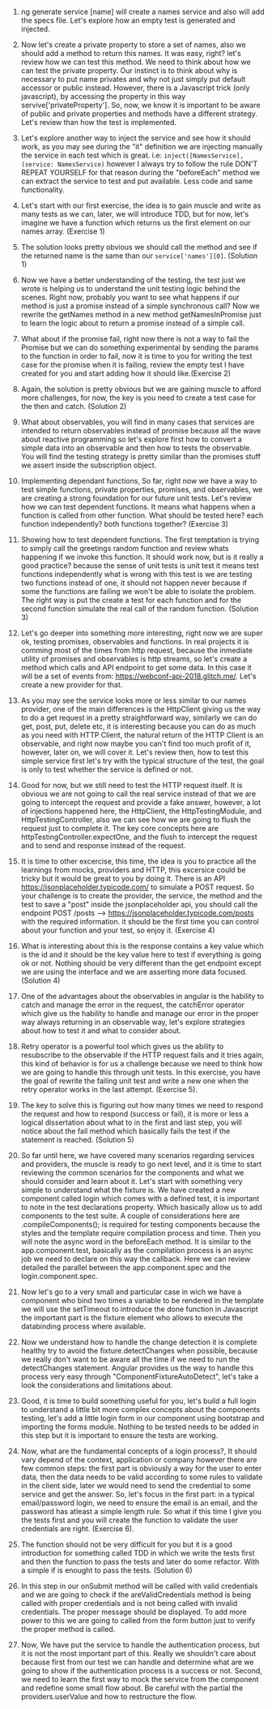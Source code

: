 1. ng generate service [name] will create a names service and also will add the specs file.
Let's explore how an empty test is generated and injected.

2. Now let's create a private property to store a set of names, also we should add a method to return this names. It was easy, right? let's review how we can test this method. We need to think about how we can test the private property. Our instinct is to think about why is necessary to put name privates and why not just simply put default accessor or public instead. However, there is a Javascript trick (only javascript), by accessing the property in this way servive['privateProperty']. So, now, we know it is important to be aware of public and private properties and methods have a different strategy. Let's review than how the test is implemented.

3. Let's explore another way to inject the service and see how it should work, as you may see during the "it" definition we are injecting manually the service in each test which is great. i.e: `inject([NamesService], (service: NamesService)` however I always try to follow the rule DON'T REPEAT YOURSELF for that reason during the "beforeEach" method we can extract the service to test and put available. Less code and same functionality.

4. Let's start with our first exercise, the idea is to gain muscle and write as many tests as we can, later, we will introduce TDD, but for now, let's imagine we have a function which returns us the first element on our names array. (Exercise 1)

5. The solution looks pretty obvious we should call the method and see if the returned name is the same than our `service['names'][0]`. (Solution 1)

6. Now we have a better understanding of the testing, the test just we wrote is helping us to understand the unit testing logic behind the scenes. Right now, probably you want to see what happens if our method is just a promise instead of a simple synchronous call? Now we rewrite the getNames method in a new method getNamesInPromise just to learn the logic about to return a promise instead of a simple call.

7. What about if the promise fail, right now there is not a way to fail the Promise but we can do something experimental by sending the params to the function in order to fail, now it is time to you for writing the test case for the promise when it is failing, review the empty test I have created for you and start adding how it should like.(Exercise 2)

8. Again, the solution is pretty obvious but we are gaining muscle to afford more challenges, for now, the key is you need to create a test case for the then and catch. (Solution 2)

9. What about observables, you will find in many cases that services are intended to return observables instead of promise because all the wave about reactive programming so let's explore first how to convert a simple data into an observable and then how to tests the observable. You will find the testing strategy is pretty similar than the promises stuff we assert inside the subscription object.

10. Implementing dependant functions, So far, right now we have a way to test simple functions, private properties, promises, and observables, we are creating a strong foundation for our future unit tests. Let's review how we can test dependent functions. It means what happens when a function is called from other function. What should be tested here? each function independently? both functions together? (Exercise 3)

11. Showing how to test dependent functions. The first temptation is trying to simply call the greetings random function and review whats happening if we invoke this function. It should work now, but is it really a good practice? because the sense of unit tests is unit test it means test functions independently what is wrong with this test is we are testing two functions instead of one, it should not happen never because if some the functions are failing we won't be able to isolate the problem. The right way is put the create a test for each function and for the second function simulate the real call of the random function. (Solution 3)

12. Let's go deeper into something more interesting, right now we are super ok, testing promises, observables and functions. In real projects it is comming most of the times from http request, because the inmediate utility of promises and observables is http streams, so let's create a method which calls and API endpoint to get some data. In this case it will be a set of events from: https://webconf-api-2018.glitch.me/. Let's create a new provider for that.

13. As you may see the service looks more or less similar to our names provider, one of the main differences is the HttpClient giving us the way to do a get request in a pretty straightforward way, similarly we can do get, post, put, delete etc, it is interesting because you can do as much as you need with HTTP Client, the natural return of the HTTP Client is an observable, and right now maybe you can't find too much profit of it, however, later on, we will cover it. Let's review then, how to test this simple service first let's try with the typical structure of the test, the goal is only to test whether the service is defined or not. 

14. Good for now, but we still need to test the HTTP request itself. It is obvious we are not going to call the real service instead of that we are going to intercept the request and provide a fake answer, however, a lot of injections happened here, the HttpClient, the HttpTestingModule, and HttpTestingController, also we can see how we are going to flush the request just to complete it. The key core concepts here are httpTestingController.expectOne, and the flush to intercept the request and to send and response instead of the request. 

15. It is time to other excercise, this time, the idea is you to practice all the learnings from mocks, providers and HTTP, this excersice could be tricky but it would be great to you by doing it. There is an API https://jsonplaceholder.typicode.com/ to simulate a POST request. So your challenge is to create the provider, the service, the method and the test to save a "post" inside the jsonplaceholder api, you should call the endpoint POST	/posts --> https://jsonplaceholder.typicode.com/posts with the required information. it should be the first time you can control about your function and your test, so enjoy it. (Exercise 4)

16. What is interesting about this is the response contains a key value which is the id and it should be the key value here to test if everything is going ok or not. Nothing should be very different than the get endpoint except we are using the interface and we are asserting more data focused.(Solution 4)

17. One of the advantages about the observables in angular is the hability to catch and manage the error in the request, the catchError operator which give us the hability to handle and manage our error in the proper way always returning in an observable way, let's explore strategies about how to test it and what to consider about.

18. Retry operator is a powerful tool which gives us the ability to resubscribe to the observable if the HTTP request fails and it tries again, this kind of behavior is for us a challenge because we need to think how we are going to handle this through unit tests. In this exercise, you have the goal of rewrite the failing unit test and write a new one when the retry operator works in the last attempt. (Exercise 5).

19. The key to solve this is figuring out how many times we need to respond the request and how to respond (success or fail), it is more or less a logical dissertation about what to in the first and last step, you will notice about the fail method which basically fails the test if the statement is reached. (Solution 5)

20. So far until here, we have covered many scenarios regarding services and providers, the muscle is ready to go next level, and it is time to start reviewing the common scenarios for the components and what we should consider and learn about it. Let's start with something very simple to understand what the fixture is. We have created a new component called login which comes with a defined test, it is important to note in the test declarations property. Which basically allow us to add components to the test suite. A couple of considerations here are .compileComponents(); is required for testing components because the styles and the template require compilation process and time. Then you will note the async word in the beforeEach method. It is similar to the app.component.test, basically as the compilation process is an async job we need to declare on this way the callback. Here we can review detailed the parallel between the app.component.spec and the login.component.spec.

21. Now let's go to a very small and particular case in wich we have a component who bind two times a variable to be rendered in the template we will use the setTimeout to introduce the done function in Javascript the important part is the fixture element who allows to execute the databinding process where available.

22. Now we understand how to handle the change detection it is complete healthy try to avoid the fixture.detectChanges when possible, because we really don't want to be aware all the time if we need to run the detectChanges statement. Angular provides us the way to handle this process very easy through "ComponentFixtureAutoDetect", let's take a look the considerations and limitations about.

23. Good, it is time to build something useful for you, let's build a full login to understand a little bit more complex concepts about the components testing, let's add a little login form in our component using bootstrap and importing the forms module. Nothing to be tested needs to be added in this step but it is important to ensure the tests are working. 

24. Now, what are the fundamental concepts of a login process?, It should vary depend of the context, application or company however there are few common steps: the first part is obviously a way for the user to enter data, then the data needs to be valid according to some rules to validate in the client side, later we would need to send the credential to some service and get the answer. So, let's focus in the first part: in a typical email/password login, we need to ensure the email is an email, and the password has atleast a simple length rule. So what if this time I give you the tests first and you will create the function to validate the user credentials are right. (Exercise 6).

25. The function should not be very difficult for you but it is a good introduction for something called TDD in which we write the tests first and then the function to pass the tests and later do some refactor. With a simple if is enought to pass the tests. (Solution 6)

26. In this step in our onSubmit method will be called with valid credentials and we are going to check if the areValidCredentials method is being called with proper credentials and is not being called with invalid credentials. The proper message should be displayed. To add more power to this we are going to called from the form button just to verify the proper method is called.

27. Now, We have put the service to handle the authentication process, but it is not the most important part of this. Really we shouldn't care about because first from our test we can handle and determine what are we going to show if the authentication process is a success or not. Second, we need to learn the first way to mock the service from the component and redefine some small flow about. Be careful with the partial the providers.userValue and how to restructure the flow.